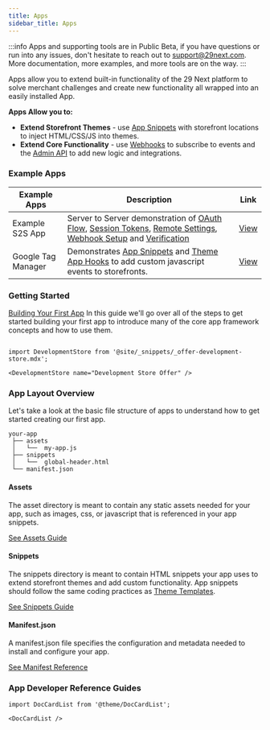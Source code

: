 ```yaml
---
title: Apps
sidebar_title: Apps
---
```


:::info
Apps and supporting tools are in Public Beta, if you have questions or run into any issues, don't hesitate to reach out to support@29next.com. More documentation, more examples, and more tools are on the way.
:::

Apps allow you to extend built-in functionality of the 29 Next platform to solve merchant challenges and create new functionality all wrapped into an easily installed App.

**Apps Allow you to:**

* **Extend Storefront Themes** - use [App Snippets](#app-snippets) with storefront locations to inject HTML/CSS/JS into themes.
* **Extend Core Functionality** - use [Webhooks](/webhooks.md) to subscribe to events and the [Admin API](/api/admin/index.md) to add new logic and integrations.


### Example Apps

| Example Apps | Description | Link |
| ------ | ------ | ----- |
| Example S2S App | Server to Server demonstration of [OAuth Flow](/apps/oauth/index.md), [Session Tokens](/apps/oauth/session-auth.md), [Remote Settings](/apps/settings.md), [Webhook Setup](/webhooks.md) and [Verification](/webhooks.md#verifying-webhook-requests) | [View](https://github.com/29next/example-app) |
| Google Tag Manager | Demonstrates [App Snippets](/apps/snippets.md) and [Theme App Hooks](/apps/snippets.md#locations) to add custom javascript events to storefronts. | [View](https://github.com/29next/google-tag-manager) |


### Getting Started

[Building Your First App](/apps/guides/index.md)
In this guide we'll go over all of the steps to get started building your first app to introduce many of the core app framework concepts and how to use them.


```mdx-code-block

import DevelopmentStore from '@site/_snippets/_offer-development-store.mdx';

<DevelopmentStore name="Development Store Offer" />

```

### App Layout Overview

Let's take a look at the basic file structure of apps to understand how to get started creating our first app.

```title="Example App Structure"
your-app
 ├── assets
 │   └──  my-app.js
 ├── snippets
 │   └──  global-header.html
 └── manifest.json
```

#### Assets

The asset directory is meant to contain any static assets needed for your app, such as images, css, or javascript that is referenced in your app snippets.

[See Assets Guide](/apps/assets.md)

#### Snippets

The snippets directory is meant to contain HTML snippets your app uses to extend storefront themes and add custom functionality. App snippets should follow the same coding practices as [Theme Templates](/themes/templates/index.md).

[See Snippets Guide](/apps/snippets.md)

#### Manifest.json

A manifest.json file specifies the configuration and metadata needed to install and configure your app.

[See Manifest Reference](/apps/manifest.md)


### App Developer Reference Guides

```mdx-code-block
import DocCardList from '@theme/DocCardList';

<DocCardList />
```
